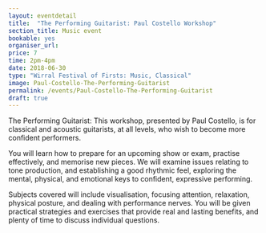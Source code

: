 ```yaml
---
layout: eventdetail
title:  "The Performing Guitarist: Paul Costello Workshop"
section_title: Music event
bookable: yes
organiser_url:
price: 7
time: 2pm-4pm
date: 2018-06-30
type: "Wirral Festival of Firsts: Music, Classical"
image: Paul-Costello-The-Performing-Guitarist
permalink: /events/Paul-Costello-The-Performing-Guitarist
draft: true
---
```


The Performing Guitarist: This workshop, presented by Paul Costello, is for classical and acoustic guitarists, at all levels, who wish to become more confident performers.

You will learn how to prepare for an upcoming show or exam, practise effectively, and memorise new pieces. We will examine issues relating to tone production, and establishing a good rhythmic feel, exploring the mental, physical, and emotional keys to confident, expressive performing.

Subjects covered will include visualisation, focusing attention, relaxation, physical posture, and dealing with performance nerves. You will be given practical strategies and exercises that provide real and lasting benefits, and plenty of time to discuss individual questions.

